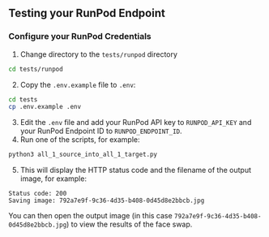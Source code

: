 ## Testing your RunPod Endpoint

### Configure your RunPod Credentials

1. Change directory to the `tests/runpod` directory
```bash
cd tests/runpod
```
2. Copy the `.env.example` file to `.env`:
```bash
cd tests
cp .env.example .env
```
3. Edit the `.env` file and add your RunPod API key to
`RUNPOD_API_KEY` and your RunPod Endpoint ID to
`RUNPOD_ENDPOINT_ID`.
4. Run one of the scripts, for example:
```bash
python3 all_1_source_into_all_1_target.py
```
5. This will display the HTTP status code and the filename
   of the output image, for example:
```
Status code: 200
Saving image: 792a7e9f-9c36-4d35-b408-0d45d8e2bbcb.jpg
```

You can then open the output image (in this case
`792a7e9f-9c36-4d35-b408-0d45d8e2bbcb.jpg`) to view the
results of the face swap.
